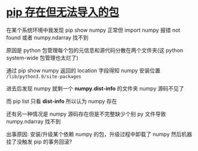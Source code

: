 # [pip 存在但无法导入的包](/2022/08/pip_show_ok_buf_import_not_found.md)

在某个系统环境中我发现 pip show numpy 正常但 import numpy 报错 not found 或者 numpy.ndarray 找不到

原因是 python 包管理每个包的元信息和源代码分散在两个文件夹(这 python system-wide 包管理也太烂了)

通过 pip show numpy 返回的 location 字段得知 numpy 安装位置 `/lib/python3.9/site-packages`

进去后发现 numpy 就剩一个 **numpy.dist-info** 的文件夹 numpy 源码不见了

而 pip list 只看 **dist-info** 所以认为 numpy 存在

还有另一种情况是 numpy 源码存在但是不完整缺少个别 py 文件导致 numpy.ndarray 找不到

出事原因: 安装/升级某个依赖 numpy 的包，升级过程中卸载了 numpy 然后机器挂了没触发 pip 的事务回滚?
